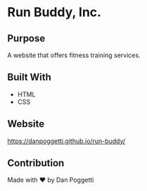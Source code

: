 # Run Buddy, Inc.

## Purpose
A website that offers fitness training services.

## Built With
* HTML
* CSS

## Website
https://danpoggetti.github.io/run-buddy/

## Contribution
Made with ❤️ by Dan Poggetti
